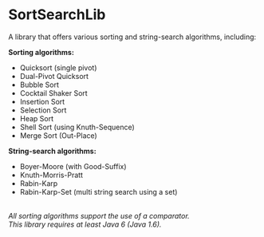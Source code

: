 # SortSearchLib
A library that offers various sorting and string-search algorithms, including:
<br>
<p><b>Sorting algorithms:</b></p>
<ul>
  <li>Quicksort (single pivot)</li>
  <li>Dual-Pivot Quicksort</li>
  <li>Bubble Sort</li>
  <li>Cocktail Shaker Sort</li>
  <li>Insertion Sort</li>
  <li>Selection Sort</li>
  <li>Heap Sort</li>
  <li>Shell Sort (using Knuth-Sequence)</li>
  <li>Merge Sort (Out-Place)</li>
</ul>
<p><b>String-search algorithms:</b></p>
<ul>
  <li>Boyer-Moore (with Good-Suffix)</li>
  <li>Knuth-Morris-Pratt</li>
  <li>Rabin-Karp</li>
  <li>Rabin-Karp-Set (multi string search using a set)</li>
</ul>
<br>
<i>All sorting algorithms support the use of a comparator.<br>
This library requires at least Java 6 (Java 1.6).</i>
